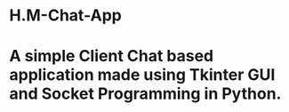 # H.M-Chat-App

# A simple Client Chat based application made using Tkinter GUI and Socket Programming in Python.
